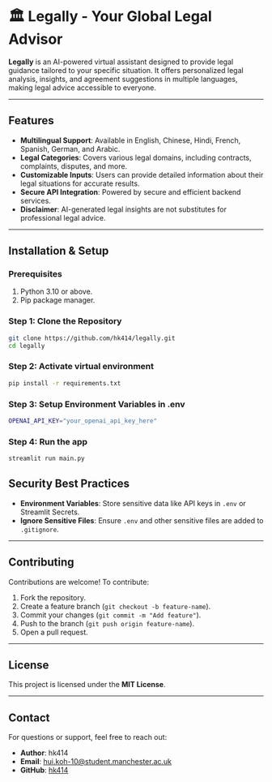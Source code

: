 # 🏛️ Legally - Your Global Legal Advisor

**Legally** is an AI-powered virtual assistant designed to provide legal guidance tailored to your specific situation. It offers personalized legal analysis, insights, and agreement suggestions in multiple languages, making legal advice accessible to everyone.

---

## Features

- **Multilingual Support**: Available in English, Chinese, Hindi, French, Spanish, German, and Arabic.
- **Legal Categories**: Covers various legal domains, including contracts, complaints, disputes, and more.
- **Customizable Inputs**: Users can provide detailed information about their legal situations for accurate results.
- **Secure API Integration**: Powered by secure and efficient backend services.
- **Disclaimer**: AI-generated legal insights are not substitutes for professional legal advice.

---


## Installation & Setup

### Prerequisites
1. Python 3.10 or above.
2. Pip package manager.

### Step 1: Clone the Repository
```bash
git clone https://github.com/hk414/legally.git
cd legally
```

### Step 2: Activate virtual environment
```bash
pip install -r requirements.txt
```

### Step 3: Setup Environment Variables in .env
```bash
OPENAI_API_KEY="your_openai_api_key_here"
```

### Step 4: Run the app
```bash
streamlit run main.py
```


## Security Best Practices

- **Environment Variables**: Store sensitive data like API keys in `.env` or Streamlit Secrets.
- **Ignore Sensitive Files**: Ensure `.env` and other sensitive files are added to `.gitignore`.

---

## Contributing

Contributions are welcome! To contribute:

1. Fork the repository.
2. Create a feature branch (`git checkout -b feature-name`).
3. Commit your changes (`git commit -m "Add feature"`).
4. Push to the branch (`git push origin feature-name`).
5. Open a pull request.

---

## License

This project is licensed under the **MIT License**.

---

## Contact

For questions or support, feel free to reach out:

- **Author**: hk414  
- **Email**: [hui.koh-10@student.manchester.ac.uk](mailto:hui.koh-10@student.manchester.ac.uk)  
- **GitHub**: [hk414](https://github.com/hk414)
